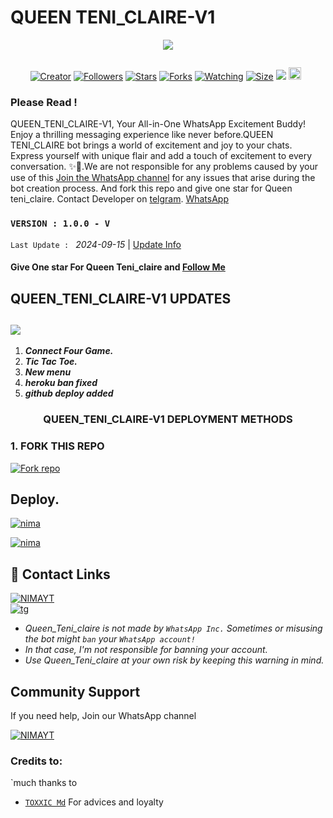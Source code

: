 # QUEEN TENI_CLAIRE-V1 
<p align="centre">
  <a href="QUEEN TENI_CLAIRE-V1 MD
    <img alt="QUEEN TENI_CLAIRE-V1" height="300" src="./lib/assets/pk.jpg" old_src=https://i.imgur.com/hN0daS1.jpeg
    </a>
</p>

  <p align="center">

  <a aria-label="Join our chats" href="https://t.me/Tickic" target="_blank">
<img src="https://files.catbox.moe/yy939p.jpg">
</a>

  <a href="#"><img src="http://readme-typing-svg.herokuapp.com?color=ff00ab&center=true&vCenter=true&multiline=false&lines=QUEEN+TENI_CLAIRE-V1+WHATSAPP+BOT" alt="">
</p>
    <p align="center">
<a href="#"><img title="Creator" src="https://img.shields.io/badge/Creator-Veranmaina-red.svg?style=for-the-badge&logo=github"></a>
<a href="https://github.com/Veran350?tab=followers"><img title="Followers" src="https://img.shields.io/github/followers/Veran350?color=red&style=flat-square"></a>   
<a href="https://github.com/Veran350/Queen_Teni_Claire-V1/stargazers"><img title="Stars" src="https://img.shields.io/github/stars/Veran350/Queen_Teni_claire?color=white&style=flat-square"></a>
<a href="https://github.com/Veran350/Queen_Teni_claire-V1/network/members"><img title="Forks" src="https://img.shields.io/github/forks/Veran350/Queen_Teni_claire-V1?color=yellow&style=flat-square"></a>
<a href="https://github.com/Veran350/Queen_Teni_claire-V1/watchers"><img title="Watching" src="https://img.shields.io/github/watchers/Veran350/Queen_Teni_claire-V1?label=Watchers&color=blue&style=flat-square"></a>
<a href="https://github.com/Veran350/Queen_Teni_claire-V1"><img title="Size" src="https://img.shields.io/github/repo-size/Queen Teni_claire-V1?style=flat-square&color=darkred"></a>
<a href="https://hits.seeyoufarm.com"><img src="https://hits.seeyoufarm.com/api/count/incr/badge.svg?url=https://github.com/Veran350/Queen_Teni_claire-V1/hit-counter&count_bg=%2379C83D&title_bg=%23555555&icon=probot.svg&icon_color=%2304FF00&title=hits&edge_flat=false"/></a>
<a href="https://github.com/Veran350/Queen_Teni_claire-V1/graphs/commit-activity"><img height="20" src="https://img.shields.io/badge/Maintained-Yes-green.svg"></a>&nbsp;&nbsp;
</p>
</a>
</div>

### Please Read !
QUEEN_TENI_CLAIRE-V1, Your All-in-One WhatsApp Excitement Buddy! Enjoy a thrilling messaging experience like never before.QUEEN TENI_CLAIRE bot brings a world of excitement and joy to your chats. Express yourself with unique flair and add a touch of excitement to every conversation. ✨🤖.We are not responsible for any problems caused by your use of this
[Join the WhatsApp channel](https://whatsapp.com/channel/0029VajIDgjDZ4LVnxfB1Z2s) for any issues that arise during the bot creation process.
And fork this repo and give one star for Queen teni_claire. 
Contact Developer on [telgram](https://t.me/Tickic).
[WhatsApp](https://wa.link/ybhee3)

### `VERSION : 1.0.0 - V`
 `Last Update : ` _2024-09-15_ | [Update Info](/new-update.md)

#### Give One star For Queen Teni_claire and [Follow Me](https://whatsapp.com/channel/0029VajIDgjDZ4LVnxfB1Z2s) 


## QUEEN_TENI_CLAIRE-V1 UPDATES
<a><img src='https://i.imgur.com/LyHic3i.gif'/></a>
---
1. ***Connect Four Game.***
2.  ***Tic Tac Toe.***
3.  ***New menu***
4.  ***heroku ban fixed***
5.  ***github deploy added***

<h3 align="center"><b>QUEEN_TENI_CLAIRE-V1</b> DEPLOYMENT METHODS
</h3>

### 1. FORK THIS REPO
<a
href='https://github.com/Veran350/Queen_Teni_claire-V1/fork' target="_blank"><img alt='Fork repo' src='https://img.shields.io/badge/Fork This Repo-black?style=for-the-badge&logo=git&logoColor=white'/></a>


## Deploy.
 [![nima](https://img.shields.io/badge/TENICLAIRE_deploy_on_panel-430098?style=for-the-badge&logo=cloud&logoColor=white&buttcode=1n2i3m4a)](https://dash.navocloud.com/register?ref=5HPoxmWQ?template=https://github.com/darkmakerofc/TENICLAIRE)
  
   
[![nima](https://img.shields.io/badge/TENICLAIRE_deploy_on_replit-F26207?style=for-the-badge&logo=replit&logoColor=white&buttcode=1n2i3m4a)](https://replit.com/)
   


## 🔗 Contact Links
[![NIMAYT](https://img.shields.io/badge/CONTACT%20OWNER%20ON%20WHATSAPP-green?style=for-the-badge&logo=whatsapp&logoColor=white)](https://wa.link/ybhee3)</br>
[![tg](https://img.shields.io/badge/CONTACT%20OWNER%200N%20TELEGRAM-0A66C2?style=for-the-badge&logo=telegram&logoColor=white)]( https://t.me/Tickic)
</br>

- *Queen_Teni_claire is not made by `WhatsApp Inc.` Sometimes or misusing the bot might `ban` your `WhatsApp account!`*
- *In that case, I'm not responsible for banning your account.*
- *Use Queen_Teni_claire at your own risk by keeping this warning in mind.*
  

## Community Support

If you need help, Join our WhatsApp channel

[![NIMAYT](https://img.shields.io/badge/WHATSAPP%20CHANNEL-green?style=for-the-badge&logo=whatsapp&logoColor=white)](https://whatsapp.com/channel/0029VajIDgjDZ4LVnxfB1Z2s)</br>



### Credits to:
`much thanks to
- [`TOXXIC Md`](https://github.com/Toxic1239) For advices and loyalty


